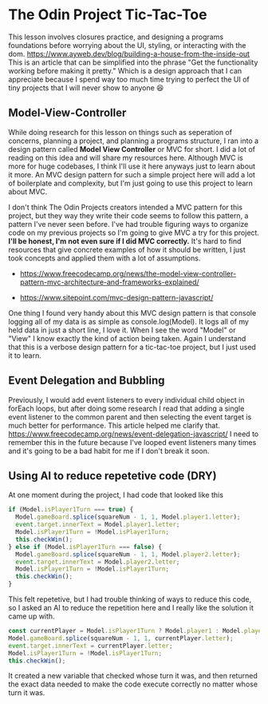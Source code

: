 # The Odin Project Tic-Tac-Toe

This lesson involves closures practice, and designing a programs foundations before worrying about the UI, styling, or interacting with the dom. https://www.ayweb.dev/blog/building-a-house-from-the-inside-out This is an article that can be simplified into the phrase "Get the functionality working before making it pretty." Which is a design approach that I can appreciate because I spend way too much time trying to perfect the UI of tiny projects that I will never show to anyone 😆

## Model-View-Controller

While doing research for this lesson on things such as seperation of concerns, planning a project, and planning a programs structure, I ran into a design pattern called **Model View Controller** or MVC for short. I did a lot of reading on this idea and will share my resources here. Although MVC is more for huge codebases, I think I'll use it here anyways just to learn about it more. An MVC design pattern for such a simple project here will add a lot of boilerplate and complexity, but I'm just going to use this project to learn about MVC.

I don't think The Odin Projects creators intended a MVC pattern for this project, but they way they write their code seems to follow this pattern, a pattern I've never seen before. I've had trouble figuring ways to organize code on my previous projects so I'm going to give MVC a try for this project.
**I'll be honest, I'm not even sure if I did MVC correctly.** It's hard to find resources that give concrete examples of how it should be written, I just took concepts and applied them with a lot of assumptions.

- https://www.freecodecamp.org/news/the-model-view-controller-pattern-mvc-architecture-and-frameworks-explained/

- https://www.sitepoint.com/mvc-design-pattern-javascript/

One thing I found very handy about this MVC design pattern is that console logging all of my data is as simple as console.log(Model). It logs all of my held data in just a short line, I love it. When I see the word "Model" or "View" I know exactly the kind of action being taken. Again I understand that this is a verbose design pattern for a tic-tac-toe project, but I just used it to learn.

## Event Delegation and Bubbling

Previously, I would add event listeners to every individual child object in forEach loops, but after doing some research I read that adding a single event listener to the common parent and then selecting the event target is much better for performance. This article helped me clarify that. https://www.freecodecamp.org/news/event-delegation-javascript/ I need to remember this in the future because I've looped event listeners many times and it's going to be a bad habit for me if I don't break it soon.

## Using AI to reduce repetetive code (DRY)

At one moment during the project, I had code that looked like this

```javascript
if (Model.isPlayer1Turn === true) {
  Model.gameBoard.splice(squareNum - 1, 1, Model.player1.letter);
  event.target.innerText = Model.player1.letter;
  Model.isPlayer1Turn = !Model.isPlayer1Turn;
  this.checkWin();
} else if (Model.isPlayer1Turn === false) {
  Model.gameBoard.splice(squareNum - 1, 1, Model.player2.letter);
  event.target.innerText = Model.player2.letter;
  Model.isPlayer1Turn = !Model.isPlayer1Turn;
  this.checkWin();
}
```

This felt repetetive, but I had trouble thinking of ways to reduce this code, so I asked an AI to reduce the repetition here and I really like the solution it came up with.

```javascript
const currentPlayer = Model.isPlayer1Turn ? Model.player1 : Model.player2;
Model.gameBoard.splice(squareNum - 1, 1, currentPlayer.letter);
event.target.innerText = currentPlayer.letter;
Model.isPlayer1Turn = !Model.isPlayer1Turn;
this.checkWin();
```

It created a new variable that checked whose turn it was, and then returned the exact data needed to make the code execute correctly no matter whose turn it was.
